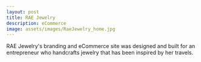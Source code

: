 ```yaml
---
layout: post
title: RAE Jewelry
description: eCommerce
image: assets/images/RaeJewelry_home.jpg
---
```


RAE Jewelry's branding and eCommerce site was designed and built for an entrepreneur who handcrafts jewelry that has been inspired by her travels.

<div id="post-images">
  <div>
    <img src="{{ site.baseurl }}/assets/images/RaeJewelry_shop.jpg" alt="" data-position="center center" />
  </div>
  <div>
    <img src="{{ site.baseurl }}/assets/images/RaeJewelry_productdetails.jpg" alt="" data-position="center center" />
  </div>
  <div>
    <img src="{{ site.baseurl }}/assets/images/RaeJewelry_about.jpg" alt="" data-position="center center" />
  </div>
  <div>
    <img src="{{ site.baseurl }}/assets/images/RaeJewelry_contact.jpg" alt="" data-position="center center" />
  </div>
</div>
